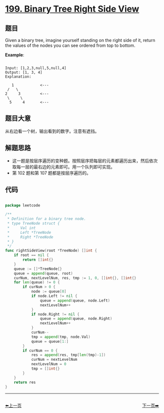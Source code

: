 # [199. Binary Tree Right Side View](https://leetcode.com/problems/binary-tree-right-side-view/)

## 题目

Given a binary tree, imagine yourself standing on the right side of it, return the values of the nodes you can see ordered from top to bottom.

**Example**:

```

Input: [1,2,3,null,5,null,4]
Output: [1, 3, 4]
Explanation:

   1            <---
 /   \
2     3         <---
 \     \
  5     4       <---

```

 

## 题目大意

从右边看一个树，输出看到的数字。注意有遮挡。


## 解题思路

- 这一题是按层序遍历的变种题。按照层序把每层的元素都遍历出来，然后依次取每一层的最右边的元素即可。用一个队列即可实现。
- 第 102 题和第 107 题都是按层序遍历的。




## 代码

```go

package leetcode

/**
 * Definition for a binary tree node.
 * type TreeNode struct {
 *     Val int
 *     Left *TreeNode
 *     Right *TreeNode
 * }
 */
func rightSideView(root *TreeNode) []int {
	if root == nil {
		return []int{}
	}
	queue := []*TreeNode{}
	queue = append(queue, root)
	curNum, nextLevelNum, res, tmp := 1, 0, []int{}, []int{}
	for len(queue) != 0 {
		if curNum > 0 {
			node := queue[0]
			if node.Left != nil {
				queue = append(queue, node.Left)
				nextLevelNum++
			}
			if node.Right != nil {
				queue = append(queue, node.Right)
				nextLevelNum++
			}
			curNum--
			tmp = append(tmp, node.Val)
			queue = queue[1:]
		}
		if curNum == 0 {
			res = append(res, tmp[len(tmp)-1])
			curNum = nextLevelNum
			nextLevelNum = 0
			tmp = []int{}
		}
	}
	return res
}

```


----------------------------------------------
<div style="display: flex;justify-content: space-between;align-items: center;">
<p><a href="https://books.halfrost.com/leetcode/ChapterFour/0100~0199/0198.House-Robber/">⬅️上一页</a></p>
<p><a href="https://books.halfrost.com/leetcode/ChapterFour/0200~0299/0200.Number-of-Islands/">下一页➡️</a></p>
</div>

